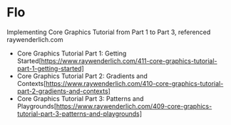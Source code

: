 # Flo
Implementing Core Graphics Tutorial from Part 1  to Part 3, referenced raywenderlich.com

- Core Graphics Tutorial Part 1: Getting Started[https://www.raywenderlich.com/411-core-graphics-tutorial-part-1-getting-started]
- Core Graphics Tutorial Part 2: Gradients and Contexts[https://www.raywenderlich.com/410-core-graphics-tutorial-part-2-gradients-and-contexts]
- Core Graphics Tutorial Part 3: Patterns and Playgrounds[https://www.raywenderlich.com/409-core-graphics-tutorial-part-3-patterns-and-playgrounds]
